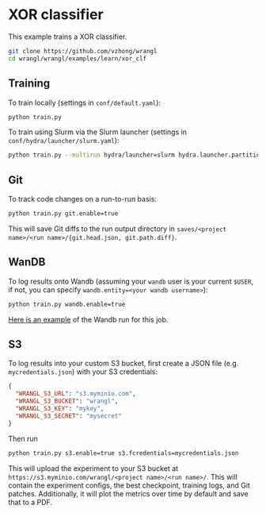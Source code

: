 # XOR classifier

This example trains a XOR classifier.

```bash
git clone https://github.com/vzhong/wrangl
cd wrangl/wrangl/examples/learn/xor_clf
```

## Training
To train locally (settings in `conf/default.yaml`):

```bash
python train.py
```

To train using Slurm via the Slurm launcher (settings in `conf/hydra/launcher/slurm.yaml`):

```bash
python train.py --multirun hydra/launcher=slurm hydra.launcher.partition=<name of your partition>
```

## Git
To track code changes on a run-to-run basis:

```bash
python train.py git.enable=true
```

This will save Git diffs to the run output directory in `saves/<project name>/<run name>/{git.head.json, git.path.diff}`.


## WanDB
To log results onto Wandb (assuming your `wandb` user is your current `$USER`, if not, you can specify `wandb.entity=<your wandb username>`):

```bash
python train.py wandb.enable=true
```

[Here is an example](https://wandb.ai/vzhong/wrangl-examples-xor_clf) of the Wandb run for this job.

## S3
To log results into your custom S3 bucket, first create a JSON file (e.g. `mycredentials.json`) with your S3 credentials:

```json
{
  "WRANGL_S3_URL": "s3.myminio.com",
  "WRANGL_S3_BUCKET": "wrangl",
  "WRANGL_S3_KEY": "mykey",
  "WRANGL_S3_SECRET": "mysecret"
}
```

Then run

```bash
python train.py s3.enable=true s3.fcredentials=mycredentials.json
```

This will upload the experiment to your S3 bucket at `https://s3.myminio.com/wrangl/<project name>/<run name>/`.
This will contain the experiment configs, the best checkpoint, training logs, and Git patches.
Additionally, it will plot the metrics over time by default and save that to a PDF.
